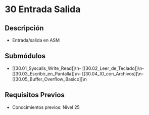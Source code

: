 # 30 Entrada Salida

## Descripción
- Entrada/salida en ASM

## Submódulos
- [[30.01_Syscalls_Write_Read]]\n- [[30.02_Leer_de_Teclado]]\n- [[30.03_Escribir_en_Pantalla]]\n- [[30.04_IO_con_Archivos]]\n- [[30.05_Buffer_Overflow_Basico]]\n

## Requisitos Previos
- Conocimientos previos: Nivel 25

